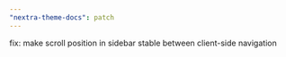 ```yaml
---
"nextra-theme-docs": patch
---
```


fix: make scroll position in sidebar stable between client-side navigation
